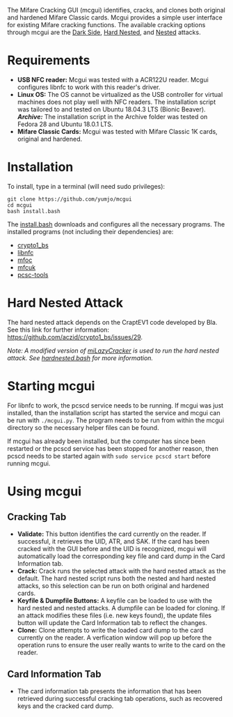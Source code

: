 The Mifare Cracking GUI (mcgui) identifies, cracks, and clones both original and hardened Mifare Classic cards. Mcgui provides a simple user interface for existing Mifare cracking functions. The available cracking options through mcgui are the [Dark Side](https://eprint.iacr.org/2009/137.pdf), [Hard Nested](http://www.cs.ru.nl/~rverdult/Ciphertext-only_Cryptanalysis_on_Hardened_Mifare_Classic_Cards-CCS_2015.pdf), and [Nested](http://www.cs.ru.nl/~flaviog/publications/Pickpocketing.Mifare.pdf) attacks.  

# Requirements
- **USB NFC reader:** Mcgui was tested with a ACR122U reader. Mcgui configures libnfc to work with this reader's driver.
- **Linux OS:** The OS cannot be virtualized as the USB controller for virtual machines does not play well with NFC readers. The installation script was tailored to and tested on Ubuntu 18.04.3 LTS (Bionic Beaver).
***Archive:*** The installation script in the Archive folder was tested on Fedora 28 and Ubuntu 18.0.1 LTS.
- **Mifare Classic Cards:** Mcgui was tested with Mifare Classic 1K cards, original and hardened.

# Installation
To install, type in a terminal (will need sudo privileges): 
```
git clone https://github.com/yumjo/mcgui 
cd mcgui 
bash install.bash
```

The [install.bash](install.bash) downloads and configures all the necessary programs. The installed programs (not including their dependencies) are: 
- [crypto1_bs](https://github.com/aczid/crypto1_bs)
- [libnfc](https://github.com/nfc-tools/libnfc)
- [mfoc](https://github.com/nfc-tools/mfoc)
- [mfcuk](https://github.com/nfc-tools/mfcuk)
- [pcsc-tools](https://github.com/LudovicRousseau/pcsc-tools)

# Hard Nested Attack
The hard nested attack depends on the CraptEV1 code developed by Bla. See this link for further information: https://github.com/aczid/crypto1_bs/issues/29. 

_Note: A modified version of [miLazyCracker](https://github.com/nfc-tools/miLazyCracker) is used to run the hard nested attack. See [hardnested.bash](hardnested/hardnested.bash) for more information._

# Starting mcgui
For libnfc to work, the pcscd service needs to be running. If mcgui was just installed, than the installation script has started the service and mcgui can be run with `./mcgui.py`. The program needs to be run from within the mcgui directory so the necessary helper files can be found.

If mcgui has already been installed, but the computer has since been restarted or the pcscd service has been stopped for another reason, then pcscd needs to be started again with `sudo service pcscd start` before running mcgui. 

# Using mcgui
## Cracking Tab
- **Validate:** This button identifies the card currently on the reader. If successful, it retrieves the UID, ATR, and SAK. If the card has been cracked with the GUI before and the UID is recognized, mcgui will automatically load the corresponding key file and card dump in the Card Information tab.
- **Crack:** Crack runs the selected attack with the hard nested attack as the default. The hard nested script runs both the nested and hard nested attacks, so this selection can be run on both original and hardened cards. 
- **Keyfile & Dumpfile Buttons:** A keyfile can be loaded to use with the hard nested and nested attacks. A dumpfile can be loaded for cloning. If an attack modifies these files (i.e. new keys found), the update files button will update the Card Information tab to reflect the changes. 
- **Clone:** Clone attempts to write the loaded card dump to the card currently on the reader. A verfication window will pop up before the operation runs to ensure the user really wants to write to the card on the reader. 

## Card Information Tab
- The card information tab presents the information that has been retrieved during successful cracking tab operations, such as recovered keys and the cracked card dump.
